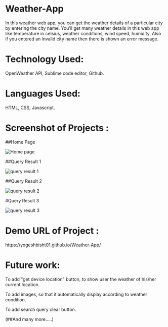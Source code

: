 # Weather-App
In this weather web app, you can get the weather details of a particular city by entering the city name. You’ll get many weather details in this web app like temperature in celsius, weather conditions, wind speed, humidity. Also if you entered an invalid city name then there is shown an error message.

# Technology Used: 
OpenWeather API, Sublime code editor, Github.

# Languages Used: 
HTML, CSS, Javascript.

# Screenshot of Projects :

##Home Page

![Home page](https://github.com/AsmrProg-YT/100-days-of-javascript/assets/85386911/030b12d9-f890-43f0-874b-796ff7560d06)

##Query Result 1

![query result 1](https://github.com/AsmrProg-YT/100-days-of-javascript/assets/85386911/fa66608a-abb9-4d03-bc53-f1c187f618e3)

##Query Result 2

![query result 2](https://github.com/AsmrProg-YT/100-days-of-javascript/assets/85386911/58555d5c-da04-4995-a89f-298a5ce35691)

#Query Result 3

![query result 3](https://github.com/AsmrProg-YT/100-days-of-javascript/assets/85386911/a289e838-81b5-4cd8-bc3f-b40c84b67590)



# Demo URL of Project :

https://yogeshbisht01.github.io/Weather-App/


# Future work: 

To add "get device location" button, to show user the weather of his/her current location.

To add images, so that it automatically display according to weather condition.

To add search query clear button.

(##And many more.....)
